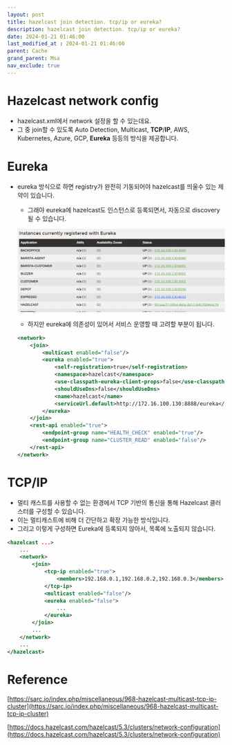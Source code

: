```yaml
---
layout: post
title: hazelcast join detection. tcp/ip or eureka?
description: hazelcast join detection. tcp/ip or eureka?
date: 2024-01-21 01:46:00
last_modified_at : 2024-01-21 01:46:00
parent: Cache
grand_parent: Msa
nav_exclude: true
---
```


# Hazelcast network config

- hazelcast.xml에서 network 설정을 할 수 있는데요.
- 그 중 join할 수 있도록 Auto Detection, Multicast, **TCP**/**IP**, AWS, Kubernetes, Azure, GCP, **Eureka** 등등의 방식을 제공합니다.

# Eureka

- eureka 방식으로 하면 registry가 완전히 기동되어야 hazelcast를 띄울수 있는 제약이 있습니다.
    - 그래야 eureka에 hazelcast도 인스턴스로 등록되면서, 자동으로 discovery될 수 있습니다.

    ![hazelcast_join_detection.png](./img/hazelcast_join_detection.png)
    
    - 하지만 eureka에 의존성이 있어서 서비스 운영할 때 고려할 부분이 됩니다.
    
    ```xml
    <network>
        <join>
            <multicast enabled="false"/>
            <eureka enabled="true">
                <self-registration>true</self-registration>
                <namespace>hazelcast</namespace>
                <use-classpath-eureka-client-props>false</use-classpath-eureka-client-props>
                <shouldUseDns>false</shouldUseDns>
                <name>hazelcast</name>
                <serviceUrl.default>http://172.16.100.130:8888/eureka</serviceUrl.default>
            </eureka>
        </join>
        <rest-api enabled="true">
            <endpoint-group name="HEALTH_CHECK" enabled="true"/>
            <endpoint-group name="CLUSTER_READ" enabled="false"/>
        </rest-api>
    </network>
    ```
    

# **TCP**/**IP**

- 멀티 캐스트를 사용할 수 없는 환경에서 TCP 기반의 통신을 통해 Hazelcast 클러스터를 구성할 수 있습니다.
- 이는 멀티캐스트에 비해 더 간단하고 확장 가능한 방식입니다.
- 그리고 이렇게 구성하면 Eureka에 등록되지 않아서, 목록에 노출되지 않습니다.

```xml
<hazelcast ...>
    ...
    <network>
        <join>
            <tcp-ip enabled="true">
                <members>192.168.0.1,192.168.0.2,192.168.0.3</members>
            </tcp-ip>
            <multicast enabled="false"/>
            <eureka enabled="false">
                ...
            </eureka>
        </join>
        ...
    </network>
    ...
</hazelcast>
```

# Reference

[https://sarc.io/index.php/miscellaneous/968-hazelcast-multicast-tcp-ip-cluster](https://sarc.io/index.php/miscellaneous/968-hazelcast-multicast-tcp-ip-cluster)

[https://docs.hazelcast.com/hazelcast/5.3/clusters/network-configuration](https://docs.hazelcast.com/hazelcast/5.3/clusters/network-configuration)